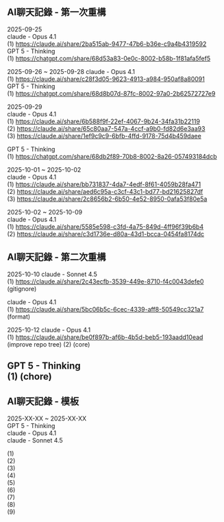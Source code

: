 ## AI聊天記錄 - 第一次重構

2025-09-25  
claude - Opus 4.1  
(1) https://claude.ai/share/2ba515ab-9477-47b6-b36e-c9a4b4319592  
GPT 5  - Thinking  
(1) https://chatgpt.com/share/68d53a83-0e0c-8002-b58b-1f81afa5fef5  

2025-09-26 ~ 2025-09-28
claude - Opus 4.1  
(1) https://claude.ai/share/c28f3d05-9623-4913-a984-950af8a80091  
GPT 5  - Thinking  
(1) https://chatgpt.com/share/68d8b07d-87fc-8002-97a0-2b62572727e9  

2025-09-29  
claude - Opus 4.1  
(1) https://claude.ai/share/6b588f9f-22ef-4067-9b24-34fa31b22119  
(2) https://claude.ai/share/65c80aa7-547a-4ccf-a9b0-fd82d6e3aa93  
(3) https://claude.ai/share/1ef9c9c9-6bfb-4ffd-9178-75d4b459daee  

GPT 5  - Thinking  
(1) https://chatgpt.com/share/68db2f89-70b8-8002-8a26-057493184dcb  

2025-10-01 ~ 2025-10-02  
claude - Opus 4.1  
(1) https://claude.ai/share/bb731837-4da7-4edf-8f61-4059b28fa471  
(2) https://claude.ai/share/aed6c95a-c3cf-43c1-bd77-bd21625827df  
(3) https://claude.ai/share/2c8656b2-6b50-4e52-8950-0afa53f80e5a  

2025-10-02 ~ 2025-10-09  
claude - Opus 4.1  
(1) https://claude.ai/share/5585e598-c3fd-4a75-849d-4ff96f39b6b4  
(2) https://claude.ai/share/c3d1736e-d80a-43d1-bcca-0454fa8174dc  

## AI聊天記錄 - 第二次重構
2025-10-10
claude - Sonnet 4.5  
(1) https://claude.ai/share/2c43ecfb-3539-449e-8710-f4c0043defe0  
(gitignore)  

claude - Opus 4.1  
(1) https://claude.ai/share/5bc06b5c-6cec-4339-aff8-50549cc321a7  
(format)  

2025-10-12
claude - Opus 4.1  
(1) https://claude.ai/share/be0f897b-af6b-4b5d-beb5-193aadd10ead  
(improve repo tree)
(2)
(core)

GPT 5  - Thinking  
(1) 
(chore)
---------------------------------------

## AI聊天記錄 - 模板

2025-XX-XX ~ 2025-XX-XX  
GPT 5  - Thinking  
claude - Opus 4.1  
claude - Sonnet 4.5  

(1)  
(2)  
(3)  
(4)  
(5)  
(6)  
(7)  
(8)  
(9)  